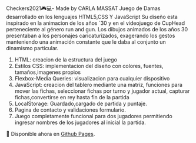 Checkers2021🎮💻- Made by CARLA MASSAT
Juego de Damas desarrollado en los lenguajes HTML5,CSS Y JavaScript Su diseño esta inspirado en la animacion de los años ´30 y en el videojuego de CupHead perteneciente al género run and gun. Los dibujos animados de los años 30 presentaban a los personajes caricaturizados, exagerando los gestos manteniendo una animación constante que le daba al conjunto un dinamismo particular.

1.	HTML: creacion de la estructura del juego
2.	Estilos CSS: implementacion del diseño con colores, fuentes, tamaños,imagenes propios
3.	Flexbox-Media Queries: visualizacion para cualquier dispositivo
4.	JavaScript: creacion del tablero mediante una matriz, 
funciones para mover las fichas,
seleccionar fichas por turno y jugador actual, 
capturar fichas,convertirse en rey hasta fin de la partida
5. LocalStorage: Guardado,cargado de partida y puntaje.
6. Pagina de contacto y validaciones formulario.
7. Juego completamente funcional para dos jugadores permitiendo ingresar nombres de los jugadores al inicial la partida.


🎲 Disponible ahora en [Github Pages](/).